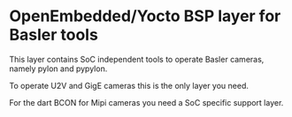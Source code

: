 OpenEmbedded/Yocto BSP layer for Basler tools
=============================================

This layer contains SoC independent tools to operate Basler cameras,
namely pylon and pypylon.

To operate U2V and GigE cameras this is the only layer you need.

For the dart BCON for Mipi cameras you need a SoC specific support layer.